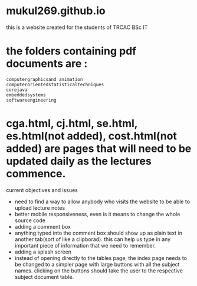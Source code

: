 # mukul269.github.io

this is a website created for the students of TRCAC BSc IT

# the folders containing pdf documents are :
	computergraphicsand animation
	computerorientedstatisticaltechniques
	corejava
	embeddedsystems
	softwareengineering

# cga.html, cj.html, se.html, es.html(not added), cost.html(not added) are pages that will need to be updated daily as the lectures commence.

current objectives and issues
- need to find a way to allow anybody who visits the website to be able to upload 	lecture notes
- better mobile responsiveness, even is it means to change the whole source code
- adding a comment box
- anything typed into the comment box should show up as plain text in another 	tab(sort of like a clipborad). this can help us type in any important piece of 	information that we need to remember.
- adding a splash screen
- instead of opening directly to the tables page, the index page needs to be changed to a simpler page with large buttons with all the subject names. clicking on the buttons should take the user to the respective subject document table.